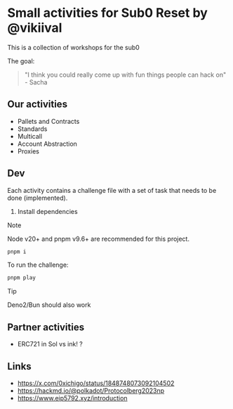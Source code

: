 # Small activities for Sub0 Reset by @vikiival

This is a collection of workshops for the sub0

The goal:
> "I think you could really come up with fun things people can hack on" - Sacha

## Our activities

- Pallets and Contracts
- Standards
- Multicall
- Account Abstraction
- Proxies

## Dev

Each activity contains a challenge file with a set of task that needs to be done (implemented).

1. Install dependencies

> [!NOTE]
> Node v20+ and pnpm v9.6+ are recommended for this project.

```bash
pnpm i
```

To run the challenge:

```bash
pnpm play
```

> [!TIP]
> Deno2/Bun should also work

## Partner activities

- ERC721 in Sol vs ink! ?


## Links

- https://x.com/0xichigo/status/1848748073092104502
- https://hackmd.io/@polkadot/Protocolberg2023np
- https://www.eip5792.xyz/introduction